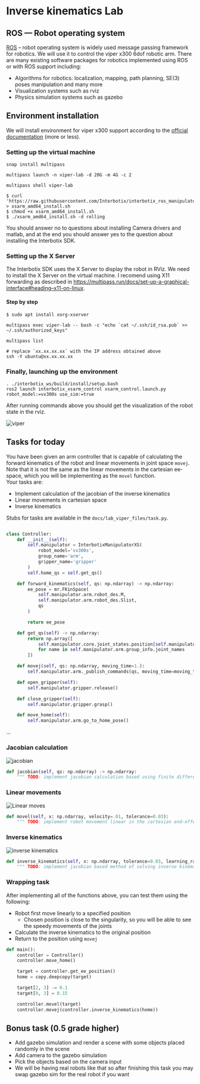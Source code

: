 # Inverse kinematics Lab
## ROS — Robot operating system
[ROS](https://en.wikipedia.org/wiki/Robot_Operating_System) – robot operating system is widely used message passing framework for robotics. We will use it to control the viper x300 6dof robotic arm.
There are many existing software packages for robotics implemented using ROS or with ROS support including:
* Algorithms for robotics: localization, mapping, path planning, SE(3) poses manipulation and many more
* Visualization systems such as rviz
* Physics simulation systems such as gazebo

## Environment installation
We will install environment for viper x300 support according to the [official documentation](https://docs.trossenrobotics.com/interbotix_xsarms_docs/index.html) (more or less).

### Setting up the virtual machine
```shell
snap install multipass
```

```shell
multipass launch -n viper-lab -d 20G -m 4G -c 2
```

```shell
multipass shell viper-lab
```

```shell
$ curl 'https://raw.githubusercontent.com/Interbotix/interbotix_ros_manipulators/main/interbotix_ros_xsarms/install/amd64/xsarm_amd64_install.sh' > xsarm_amd64_install.sh
$ chmod +x xsarm_amd64_install.sh 
$ ./xsarm_amd64_install.sh -d rolling
```
You should answer no to questions about installing Camera drivers and matlab, and at the end you should answer yes to the question about installing the Interbotix SDK.

### Setting up the X Server
The Interbotix SDK uses the X Server to display the robot in RViz. We need to install the X Server on the virtual machine. I recomend using X11 forwarding as described in https://multipass.run/docs/set-up-a-graphical-interface#heading–x11-on-linux.

#### Step by step
```shell
$ sudo apt install xorg-xserver
```
```shell
multipass exec viper-lab -- bash -c "echo `cat ~/.ssh/id_rsa.pub` >> ~/.ssh/authorized_keys"
```
```shell
multipass list
```
```shell
# replace `xx.xx.xx.xx` with the IP address obtained above
ssh -Y ubuntu@xx.xx.xx.xx
```

### Finally, launching up the environment
```shell
. ./interbotix_ws/build/install/setup.bash
ros2 launch interbotix_xsarm_control xsarm_control.launch.py robot_model:=vx300s use_sim:=true
```

After running commands above you should get the visualization of the robot state in the rviz.

![viper](imgs/viper.png)

## Tasks for today
You have been given an arm controller that is capable of calculating the forward kinematics of the robot and linear movements in joint space `movej`.
Note that it is not the same as the linear movements in the cartesian ee-space, which you will be implementing as the `movel` function.  
Your tasks are:
* Implement calculation of the jacobian of the inverse kinematics
* Linear movements in cartesian space
* Inverse kinematics

Stubs for tasks are available in the `docs/lab_viper_files/task.py`.

```python

class Controller:
    def __init__(self):
        self.manipulator = InterbotixManipulatorXS(
            robot_model='vx300s',
            group_name='arm',
            gripper_name='gripper'
        )
        self.home_qs = self.get_qs()

    def forward_kinematics(self, qs: np.ndarray) -> np.ndarray:
        ee_pose = mr.FKinSpace(
            self.manipulator.arm.robot_des.M,
            self.manipulator.arm.robot_des.Slist,
            qs
        )

        return ee_pose

    def get_qs(self) -> np.ndarray:
        return np.array([
            self.manipulator.core.joint_states.position[self.manipulator.core.js_index_map[name]]
            for name in self.manipulator.arm.group_info.joint_names
        ])

    def movej(self, qs: np.ndarray, moving_time=1.):
        self.manipulator.arm._publish_commands(qs, moving_time=moving_time)

    def open_gripper(self):
        self.manipulator.gripper.release()

    def close_gripper(self):
        self.manipulator.gripper.grasp()

    def move_home(self):
        self.manipulator.arm.go_to_home_pose()
```
...

### Jacobian calculation
![jacobian](imgs/jacobian.png)
```python
def jacobian(self, qs: np.ndarray) -> np.ndarray:
    """ TODO: implement jacobian calculation based using finite differences """
```

### Linear movements
![Linear moves](imgs/linear-moves.png)
```python
def movel(self, x: np.ndarray, velocity=.01, tolerance=0.03):
    """ TODO: implement robot movement linear in the cartesian end-effector space. """

```

### Inverse kinematics
![inverse kinematics](imgs/inverse-kinematics.png)
```python
def inverse_kinematics(self, x: np.ndarray, tolerance=0.03, learning_rate=0.01) -> np.ndarray:
    """ TODO: implement jacobian based method of solving inverse kinematics """
```

### Wrapping task
After implementing all of the functions above, you can test them using the following:
* Robot first move linearly to a specified position
  * Chosen position is close to the singularity, so you will be able to see the speedy movements of the joints
* Calculate the inverse kinematics to the original position
* Return to the position using `movej`

```python
def main():
    controller = Controller()
    controller.move_home()

    target = controller.get_ee_position()
    home = copy.deepcopy(target)

    target[2, 3] -= 0.1
    target[0, 3] = 0.15

    controller.movel(target)
    controller.movej(controller.inverse_kinematics(home))
```

## Bonus task (0.5 grade higher)
* Add gazebo simulation and render a scene with some objects placed randomly in the scene
* Add camera to the gazebo simulation
* Pick the objects based on the camera input 
* We will be having real robots like that so after finishing this task you may swap gazebo sim for the real robot if you want